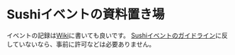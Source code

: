 # Sushiイベントの資料置き場

イベントの記録は[Wiki](https://github.com/meta-sushi/event/wiki "wiki")に書いても良いです。
[Sushiイベントのガイドライン](https://github.com/meta-sushi/guideline "Sushiイベントのガイドライン")に反していないなら、事前に許可などは必要ありません。
